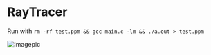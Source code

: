 # RayTracer

Run with `rm -rf test.ppm && gcc main.c -lm && ./a.out > test.ppm`

![imagepic](https://github.com/o-oconnell/RayTracer/blob/main/sample.png)

